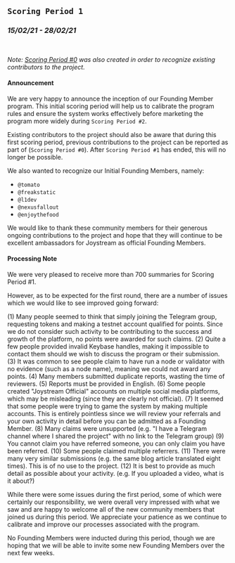 ## `Scoring Period 1`
### _15/02/21 - 28/02/21_
<br>

_Note: [Scoring Period #0](/scoring-periods/0.md) was also created in order to recognize existing contributors to the project._
<br>
#### Announcement
We are very happy to announce the inception of our Founding Member program. This initial scoring period will help us to calibrate the program rules and ensure the system works effectively before marketing the program more widely during `Scoring Period #2`.

Existing contributors to the project should also be aware that during this first scoring period, previous contributions to the project can be reported as part of (`Scoring Period #0`). After `Scoring Period #1` has ended, this will no longer be possible.

We also wanted to recognize our Initial Founding Members, namely:
- `@tomato`
- `@freakstatic`
- `@l1dev`
- `@nexusfallout`
- `@enjoythefood`

We would like to thank these community members for their generous ongoing contributions to the project and hope that they will continue to be excellent ambassadors for Joystream as official Founding Members.


#### Processing Note

We were very pleased to receive more than 700 summaries for Scoring Period #1.

However, as to be expected for the first round, there are a number of issues which we would like to see improved going forward:

(1) Many people seemed to think that simply joining the Telegram group, requesting tokens and making a testnet account qualified for points. Since we do not consider such activity to be contributing to the success and growth of the platform, no points were awarded for such claims.
(2) Quite a few people provided invalid Keybase handles, making it impossible to contact them should we wish to discuss the program or their submission.
(3) It was common to see people claim to have run a node or validator with no evidence (such as a node name), meaning we could not award any points.
(4) Many members submitted duplicate reports, wasting the time of reviewers.
(5) Reports must be provided in English.
(6) Some people created "Joystream Official" accounts on multiple social media platforms, which may be misleading (since they are clearly not official).
(7) It seemed that some people were trying to game the system by making multiple accounts. This is entirely pointless since we will review your referrals and your own activity in detail before you can be admitted as a Founding Member.
(8) Many claims were unsupported (e.g. "I have a Telegram channel where I shared the project" with no link to the Telegram group)
(9) You cannot claim you have referred someone, you can only claim you have been referred.
(10) Some people claimed multiple referrers.
(11) There were many very similar submissions (e.g. the same blog article translated eight times). This is of no use to the project.
(12) It is best to provide as much detail as possible about your activity. (e.g. If you uploaded a video, what is it about?)

While there were some issues during the first period, some of which were certainly our responsibility, we were overall very impressed with what we saw and are happy to welcome all of the new community members that joined us during this period. We appreciate your patience as we continue to calibrate and improve our processes associated with the program.

No Founding Members were inducted during this period, though we are hoping that we will be able to invite some new Founding Members over the next few weeks.
